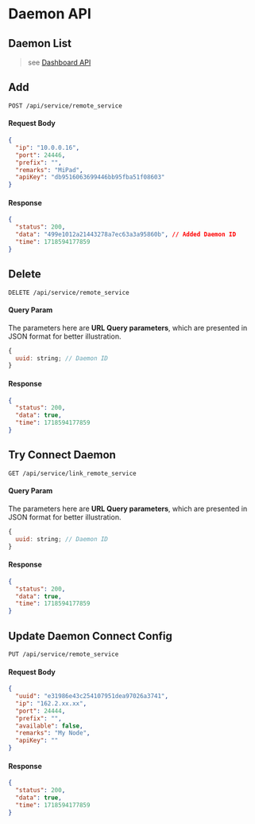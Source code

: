 # Daemon API

## Daemon List

> see [Dashboard API](./api_dashboard.md#get-overview-info)

## Add

```http
POST /api/service/remote_service
```

#### Request Body

```json
{
  "ip": "10.0.0.16",
  "port": 24446,
  "prefix": "",
  "remarks": "MiPad",
  "apiKey": "db9516063699446bb95fba51f08603"
}
```

#### Response

```json
{
  "status": 200,
  "data": "499e1012a21443278a7ec63a3a95860b", // Added Daemon ID
  "time": 1718594177859
}
```

## Delete

```http
DELETE /api/service/remote_service
```

#### Query Param

The parameters here are **URL Query parameters**, which are presented in JSON format for better illustration.

```js
{
  uuid: string; // Daemon ID
}
```

#### Response

```json
{
  "status": 200,
  "data": true,
  "time": 1718594177859
}
```

## Try Connect Daemon

```http
GET /api/service/link_remote_service
```

#### Query Param

The parameters here are **URL Query parameters**, which are presented in JSON format for better illustration.

```js
{
  uuid: string; // Daemon ID
}
```

#### Response

```json
{
  "status": 200,
  "data": true,
  "time": 1718594177859
}
```

## Update Daemon Connect Config

```http
PUT /api/service/remote_service
```

#### Request Body

```json
{
  "uuid": "e31986e43c254107951dea97026a3741",
  "ip": "162.2.xx.xx",
  "port": 24444,
  "prefix": "",
  "available": false,
  "remarks": "My Node",
  "apiKey": ""
}
```

#### Response

```json
{
  "status": 200,
  "data": true,
  "time": 1718594177859
}
```
